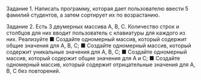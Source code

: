 Задание 1. Написать программу, которая дает пользователю ввести 5 фамилий студентов, а затем сортирует их 
по возрастанию.

Задание 2. Есть 3 двумерных массива A, B, C. Количество 
строк и столбцов для них вводит пользователь с клавиатуры для каждого из них. Реализуйте
■ Создайте одномерный массив, который содержит 
общие значения для A, B, C;
■ Создайте одномерный массив, который содержит 
уникальные значения для A, B, C;
■ Создайте одномерный массив, который содержит 
общие значения для A и C;
■ Создайте одномерный массив, который содержит 
отрицательные значения для A, B, C без повторений.